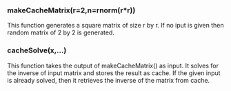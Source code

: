 ### makeCacheMatrix(r=2,n=rnorm(r*r))

This function generates a square matrix of size r by r. If no iput is given then random matrix of 2 by 2 is generated.

### cacheSolve(x,...)
This function takes the output of makeCacheMatrix() as input.
It solves for the inverse of input matrix and stores the result as cache.
If the given input is already solved, then it retrieves the inverse of the 
matrix from cache.

